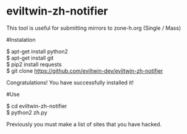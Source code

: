 # eviltwin-zh-notifier
This tool is useful for submitting mirrors to zone-h.org (Single / Mass) <br>

#Instalation

$ apt-get install python2 <br>
$ apt-get install git <br>
$ pip2 install requests <br>
$ git clone https://github.com/eviltwin-dev/eviltwin-zh-notifier<br>

Congratulations! You have successfully installed it!

#Use

$ cd eviltwin-zh-notifier <br>
$ python2 zh.py

Previously you must make a list of sites that you have hacked.<br>
 
